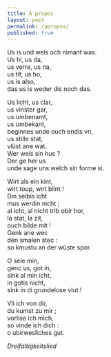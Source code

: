 ```yaml
---
title: À propos
layout: post
permalink: /apropos/
published: true
---
```


Us is und weis och nimant was.  
Us hi, us da,  
us verre, us na,  
us tif, us ho,  
us is also,  
das us is weder dis noch das.  

Us licht, us clar,  
us vinster gar,  
us umbenamt,  
us umbekant,  
beginnes unde ouch endis vri,  
us stille stat,  
vlüst ane wat.  
Wer weis sin hus ?  
Der ge her us  
unde sage uns welch sin forme si.  

Wirt als ein kint,  
wirt toup, wirt blint !  
Din selbis icht  
mus werdin nicht ;  
al icht, al nicht trib obir hor,  
la stat, la zit,  
ouch bilde mit !  
Genk ane wec  
den smalen stec :  
so kmustu an der wüste spor.  

O sele min,  
genc us, got in,  
sink al min icht,  
in gotis nicht,  
sink in di grundelose vlut !  

Vli ich von dir,  
du kumst zu mir ;  
vorlise ich mich,  
so vinde ich dich :  
o ubirwesliches gut.  

*Dreifaltigkeitslied*

<!--
Does the theme deserve a star?

Place this tag where you want the button to render.
<a class="github-button" href="https://github.com/sharu725/hagura" data-icon="octicon-star" data-size="large" data-show-count="true" aria-label="Star sharu725/hagura on GitHub">Star</a>
<script async defer src="https://buttons.github.io/buttons.js"></script>
-->